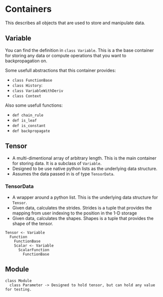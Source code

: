 # Containers

This describes all objects that are used to store and manipulate data.

## Variable
You can find the definition in `class Variable`. This is a the base container for storing any data or compute operations that you want to backpropagation on.

Some usefull abstractions that this container provides:
* `class FunctionBase`
* `class History`:
* `class VariableWithDeriv`
* `class Context`

Also some usefull functions:
* `def chain_rule`
* `def is_leaf`
* `def is_constant`
* `def backpropagate`


## Tensor

* A multi-dimentional array of arbitrary length. This is the main container for storing data. It is a subclass of `Variable`.
* Designed to be use native python lists as the underlying data structure.
* Assumes the data passed in is of type `TensorData`.

### TensorData
* A wrapper around a python list. This is the underlying data structure for `Tensor`.
* Given data, calculates the strides. Strides is a tuple that provides the mapping from user indexing to the position in the 1-D storage
* Given data, calculates the shapes. Shapes is a tuple that provides the shape of the tensor.


```
Tensor <- Variable
  Function
    FunctionBase
    Scalar <- Variable
      ScalarFunction
        FunctionBase
```


## Module
```
class Module
  class Parameter -> Designed to hold tensor, but can hold any value for testing.
```
